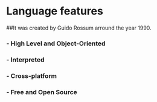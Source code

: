 # Language features                                                        

##It was created by Guido Rossum arround the year 1990.

###  - High Level and Object-Oriented
###  - Interpreted
###  - Cross-platform
###  - Free and Open Source
